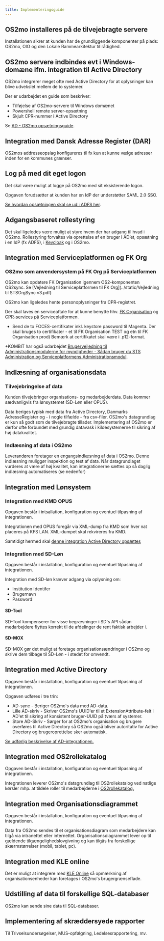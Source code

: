 ```yaml
---
title: Implementeringsguide
---
```


## OS2mo installeres på de tilvejebragte servere

Installationen sikrer at kunden har de grundliggende komponenter på plads: OS2mo, OIO og den Lokale Rammearkitektur til rådighed.

## OS2mo servere indbindes evt i Windows-domæne ifm. integration til Active Directory

OS2mo integrerer meget ofte med Active Directory for at oplysninger kan blive udvekslet mellem de to systemer.

Der er udarbejdet en guide som beskriver:

- Tilføjelse af OS2mo-servere til Windows domænet
- Powershell remote server-opsætning
- Skjult CPR-nummer i Active Directory

Se [AD - OS2mo opsætningsguide](../static/AD%20-%20OS2MO%20opsætnings%20guide.pdf).

## Integration med Dansk Adresse Register (DAR)

OS2mos addresseopslag konfigureres til fx kun at kunne vælge adresser inden for en kommunes grænser.

## Log på med dit eget logon

Det skal være muligt at logge på OS2mo med sit eksisterende logon.

Opgaven forudsætter at kunden har en IdP der understøtter SAML 2.0 SSO.

[Se hvordan opsætningen skal se ud i ADFS her](https://rammearkitektur.docs.magenta.dk/-/os2mo/-/jobs/510013/artifacts/site/guides/adfs-setup.html).

## Adgangsbaseret rollestyring

Det skal ligeledes være muligt at styre hvem der har adgang til hvad i OS2mo. Rollestyring forvaltes via oprettelse af en bruger i AD’et, opsætning i en IdP (fx ADFS), i [Keycloak](https://www.keycloak.org/) og i OS2mo.

## Integration med Serviceplatformen og FK Org

### OS2mo som anvendersystem på FK Org på Serviceplatformen

OS2mo kan opdatere FK Organisation igennem OS2-komponenten OS2sync.
Se [Vejledning til Serviceplatformen til FK Org](../static/Vejledning til STSOrgSync v3.pdf)

OS2mo kan ligeledes hente personoplysninger fra CPR-registret.

Der skal laves en serviceaftale for at kunne benytte hhv. [FK Organisation](https://digitaliseringskataloget.dk/l%C3%B8sninger/organisation) og [CPR-services](https://cpr.dk/kunder/private-virksomheder/cpr-services) på Serviceplatformen.

- Send de to FOCES-certifikater inkl. keystore password til Magenta. Der skal bruges to certifikater - et til FK Organisation TEST og etn til FK Organisation prod)
  Bemærk at certifikatet skal være i .p12-format.

+KOMBIT har også udarbejdet [Brugervejledning til Administrationsmodulerne for myndigheder - Sådan bruger du STS Administration og Serviceplatformens Administrationsmodul](https://digitaliseringskataloget.dk/files/integration-files/151120211250/Brugervejledning%20til%20Administrationsmodulerne%20for%20myndigheder.pdf).

## Indlæsning af organisationsdata

### Tilvejebringelse af data

Kunden tilvejebringer organisations- og medarbejderdata. Data kommer sædvanligvis fra lønsystemet (SD-Løn eller OPUS).

Data beriges typisk med data fra Active Directory, Danmarks AdresseRegister og - i nogle tilfælde - fra csv-filer. OS2mo's datagrundlag er kun så godt som de tilvejebragte tillader. Implementering af OS2mo er derfor ofte forbundet med grundig datavask i kildesystemerne til sikring af høj datakvalitet.

### Indlæsning af data i OS2mo

Leverandøren foretager en engangsindlæsning af data i OS2mo. Denne indlæsning muliggør inspektion og test af data. Når datagrundlaget vurderes at være af høj kvalitet, kan integrationerne sættes op så daglig indlæsning automatiseres (se nedenfor)

## Integration med Lønsystem

### Integration med KMD OPUS

Opgaven består i intsallation, konfiguration og eventuel tilpasning af integrationen.

Integrationen med OPUS foregår via XML-dump fra KMD som hver nat placeres på KFS LAN. XML-dumpet skal rekvireres fra KMD.

Samtidigt hermed skal [denne integration Active Directory opsættes](../integrations/ad.md)

### Integration med SD-Løn

Opgaven består i installation, konfiguration og eventuel tilpasning af integrationen.

Integration med SD-løn kræver adgang via oplysning om:

- Institution Identifer
- Brugernavn
- Password

#### SD-Tool

SD-Tool kompenserer for visse begræsninger i SD's API sådan medarbejdere flyttes korrekt til de afdelinger de rent faktisk arbejder i.

#### SD-MOX

SD-MOX gør det muligt at foretage organisationsændringer i OS2mo og skrive dem tilbage til SD-Løn - i stedet for omvendt.

## Integration med Active Directory

Opgaven består i installation, konfiguration og eventuel tilpasning af integrationen.

Opgaven udføres i tre trin:

- AD-sync - Beriger OS2mo's data med AD-data.
- Lille AD-skriv - Skriver OS2mo's UUID'er til et ExtensionAttribute-felt i AD'et til sikring af konsistent bruger-UUID på tværs af systemer.
- Store AD-Skriv - Sørger for at OS2mo's organisation og brugere overføres til Active Directory så OS2mo også bliver autoritativ for Active Directory og brugeroprettelse sker automatisk.

[Se udførlig beskrivelse af AD-integrationen.](../integrations/ad.md)

## Integration med OS2rollekatalog

Opgaven består i installation, konfiguration og eventuel tilpasning af integrationen.

Integrationen leverer OS2mo's datagrundlag til OS2rollekatalog ved natlige kørsler mhp. at tildele roller til medarbejderne i [OS2rollekatalog.](https://os2.eu/produkt/os2rollekatalog)

## Integration med Organisationsdiagrammet

Opgaven består i installation, konfiguration og eventuel tilpasning af integrationen.

Data fra OS2mo sendes til et organisationsdiagram som medarbejdere kan tilgå via intranettet eller internettet. Organisationsdiagrammet lever op til gældende tilgængelighedslovgivning og kan tilgås fra forskellige skærmstørrelser (mobil, tablet, pc).

## Integration med KLE online

Det er muligt at integrere med [KLE Online](http://www.kle-online.dk/soegning) så opmærkning af organisationsenheder kan foretages i OS2mo's brugergrænseflade.

## Udstilling af data til forskellige SQL-databaser

OS2mo kan sende sine data til SQL-databaser.

## Implementering af skræddersyede rapporter

Til Trivselsundersøgelser, MUS-opfølgning, Ledelsesrapportering, mv.
